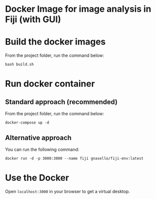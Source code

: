 # Docker Image for image analysis in Fiji (with GUI)

# Build the docker images

From the project folder, run the command below:

```bash build.sh```

# Run docker container

## Standard approach (recommended)

From the project folder, run the command below:

```docker-compose up -d```

## Alternative approach

You can run the following command:

```docker run -d -p 3000:3000 --name fiji gnasello/fiji-env:latest```

# Use the Docker

Open ```localhost:3000``` in your browser to get a virtual desktop.